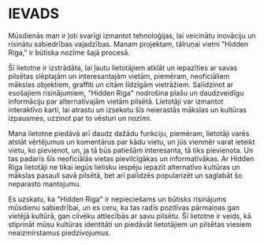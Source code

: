 # IEVADS

  Mūsdienās man ir ļoti svarīgi izmantot tehnoloģijas, lai veicinātu inovāciju un risinātu sabiedrības vajadzības. Manam projektam, tālruņai vietni "Hidden Riga," ir būtiska nozīme šajā procesā.

  Šī lietotne ir izstrādāta, lai ļautu lietotājiem atklāt un iepazīties ar savas pilsētas slēptajām un interesantajām vietām, piemēram, neoficiāliem mākslas objektiem, graffiti un citām līdzīgām vietrāžiem. Salīdzinot ar esošajiem risinājumiem, "Hidden Riga" nodrošina plašu un daudzveidīgu informāciju par alternatīvajām vietām pilsētā. Lietotāji var izmantot interaktīvo karti, lai atrastu un izsekotu šīs neierastās mākslas un kultūras izpausmes, uzzinot par to vēsturi un nozīmi.

  Mana lietotne piedāvā arī daudz dažādu funkciju, piemēram, lietotāji varēs atstāt vērtējumus un komentārus par kādu vietu, un jūs vienmēr varat ieteikt vietu, ko pievienot, un, ja tā būs patiešām interesanta, tā tiks pievienota. Un tas padarīs šīs neoficiālās vietas pievilcīgākas un informatīvākas. Ar Hidden Riga lietotāji ne tikai iegūs lielisku iespēju iepazīt alternatīvo kultūras un mākslas pasauli savā pilsētā, bet arī palīdzēs popularizēt un saglabāt šo neparasto mantojumu.

  Es uzskatu, ka "Hidden Riga" ir nepieciešams un būtisks risinājums mūsdienu sabiedrībai, un es ceru, ka tas radīs pozitīvas pārmaiņas gan vietējā kultūrā, gan cilvēku attiecībās ar savu pilsētu. Šī lietotne ir veids, kā stiprināt mūsu kultūras identitāti un piedāvāt lietotājiem un pilsētas viesiem neaizmirstamus piedzīvojumus.
